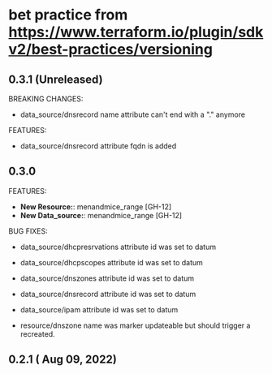 
# bet practice from https://www.terraform.io/plugin/sdkv2/best-practices/versioning
## 0.3.1 (Unreleased)

BREAKING CHANGES:

* data_source/dnsrecord name attribute can't end with a "." anymore

FEATURES:

* data_source/dnsrecord attribute fqdn is added

## 0.3.0

FEATURES:

* **New Resource:**: menandmice_range [GH-12]
* **New Data_source:**: menandmice_range [GH-12]

BUG FIXES:

* data_source/dhcpresrvations attribute id was set to datum
* data_source/dhcpscopes attribute id was set to datum
* data_source/dnszones attribute id was set to datum
* data_source/dnsrecord attribute id was set to datum
* data_source/ipam attribute id was set to datum

* resource/dnszone name was marker updateable but should trigger a recreated.

## 0.2.1 ( Aug 09, 2022)
